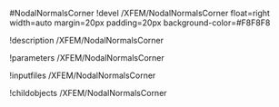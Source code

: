 <!-- MOOSE Object Documentation Stub: Remove this when content is added. -->
#NodalNormalsCorner
!devel /XFEM/NodalNormalsCorner float=right width=auto margin=20px padding=20px background-color=#F8F8F8

!description /XFEM/NodalNormalsCorner

!parameters /XFEM/NodalNormalsCorner

!inputfiles /XFEM/NodalNormalsCorner

!childobjects /XFEM/NodalNormalsCorner
